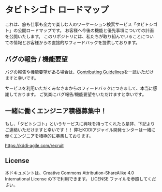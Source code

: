 # タビトシゴト ロードマップ

これは、旅も仕事も全力で楽しむ人のワーケーション検索サービス「タビトシゴト」の公開ロードマップです。
お客様へ今後の機能と優先事項についての計画を公開いたします。
このリポジトリには、私たちが取り組んでいることについての情報とお客様からの直接的なフィードバックを提供しております。

## バグの報告 / 機能要望

バグの報告や機能要望がある場合は、[Contributing Guidelines](./CONTRIBUTING.md)を一読いただけますと幸いです。

サービスを利用いただくみなさまからのフィードバックにつきまして、本当に感謝しております。
ご気楽にバグ報告/機能要望をいただけますと幸いです。

## 一緒に働くエンジニア積極募集中！
もし、「タビトシゴト」というサービスに興味を持ってくれたら是非、下記よりご連絡いただけますと幸いです！！
弊社KDDIアジャイル開発センターは一緒に働くエンジニアを積極的に募集しております。

https://kddi-agile.com/recruit

## License
本ドキュメントは、Creative Commons Attribution-ShareAlike 4.0 International License の下で利用できます。
LICENSE ファイルを参照してください。
